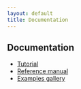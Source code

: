 ```yaml
---
layout: default
title: Documentation
---
```


## Documentation

- [Tutorial](tutorial)
- [Reference manual](ref-manual)
- [Examples gallery](gallery)
